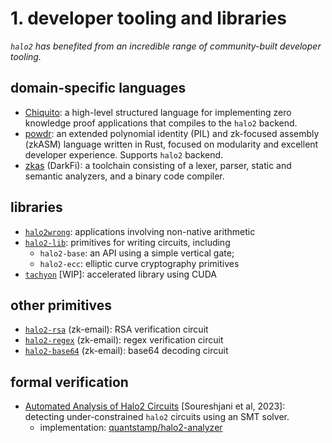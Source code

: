 # 1. developer tooling and libraries
*`halo2` has benefited from an incredible range of community-built developer tooling.*
## domain-specific languages
- [Chiquito](https://github.com/privacy-scaling-explorations/chiquito): a high-level structured language for implementing zero knowledge proof applications that compiles to the `halo2` backend.
- [powdr](https://github.com/powdr-labs/powdr): an extended polynomial identity (PIL) and zk-focused assembly (zkASM) language written in Rust, focused on modularity and excellent developer experience. Supports `halo2` backend.
- [zkas](https://github.com/darkrenaissance/darkfi/tree/master/src/zkas) (DarkFi): a toolchain consisting of a lexer, parser, static and semantic analyzers, and a binary code compiler.

## libraries
- [`halo2wrong`](https://github.com/privacy-scaling-explorations/halo2wrong): applications involving non-native arithmetic
- [`halo2-lib`](https://github.com/axiom-crypto/halo2-lib): primitives for writing circuits, including
    - `halo2-base`: an API using a simple vertical gate;
    - `halo2-ecc`: elliptic curve cryptography primitives
- [`tachyon`](https://github.com/kroma-network/tachyon/tree/main/vendors/halo2) [WIP]: accelerated library using CUDA

## other primitives
- [`halo2-rsa`](https://github.com/zkemail/halo2-rsa) (zk-email): RSA verification circuit
- [`halo2-regex`](https://github.com/zkemail/halo2-regex) (zk-email): regex verification circuit
- [`halo2-base64`](https://github.com/zkemail/halo2-base64) (zk-email): base64 decoding circuit

## formal verification
- [Automated Analysis of Halo2 Circuits](https://eprint.iacr.org/2023/1051.pdf) [Soureshjani et al, 2023]: detecting under-constrained `halo2` circuits using an SMT solver.
    - implementation: [quantstamp/halo2-analyzer](https://github.com/quantstamp/halo2-analyzer)
